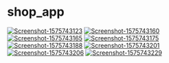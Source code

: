 # shop_app

<a href="https://ibb.co/QvJCzfk"><img src="https://i.ibb.co/nMwnZbB/Screenshot-1575743123.png" alt="Screenshot-1575743123" border="0"></a>
<a href="https://ibb.co/BGFNKsf"><img src="https://i.ibb.co/jzsRZ48/Screenshot-1575743160.png" alt="Screenshot-1575743160" border="0"></a>
<a href="https://ibb.co/PcMTmjd"><img src="https://i.ibb.co/482smtH/Screenshot-1575743165.png" alt="Screenshot-1575743165" border="0"></a>
<a href="https://ibb.co/xMMzPQj"><img src="https://i.ibb.co/555stV8/Screenshot-1575743175.png" alt="Screenshot-1575743175" border="0"></a>
<a href="https://ibb.co/kBk26wY"><img src="https://i.ibb.co/XLNxkKm/Screenshot-1575743188.png" alt="Screenshot-1575743188" border="0"></a>
<a href="https://ibb.co/0sqJsB5"><img src="https://i.ibb.co/sWj3W57/Screenshot-1575743201.png" alt="Screenshot-1575743201" border="0"></a>
<a href="https://ibb.co/hMQmy5m"><img src="https://i.ibb.co/dcC5r95/Screenshot-1575743206.png" alt="Screenshot-1575743206" border="0"></a>
<a href="https://ibb.co/DGybYTJ"><img src="https://i.ibb.co/5Yy9kw0/Screenshot-1575743229.png" alt="Screenshot-1575743229" border="0"></a>
